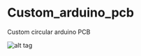 # Custom_arduino_pcb
Custom circular arduino PCB

![alt tag](https://lh3.googleusercontent.com/IgqZdt_ngMBmzvJQARF1djBMuheEKt69sv41To7LjauqDFkmdqf_eY9I4PkdiNLpGUjS1wVYXaw8WjNQqrKJWJl99FixQwzu-yfMYP7C8Jo3OOWvSnNv4lTbQQrGJT6QUBEl7H_Pv7i5VzngBeI62I0UcUdLEYcXKOCJvU95EqdHNRe9iypv6S5xEvAcWFfigOKuUVo_S9ekcWe1y3nDTO4J1Td2BBGf_Hie6mLiBjjh6y6Mafd_QcrOPMZWMPPqU112nU8Ql3yeTCbRbsKZOSmCOi5uB_TaAMYdNRmaWytJysKblVsSUvSniAMr21_f1P_87aH6_PMnM6dpet0rexLpY8ZsohP9DEnAZsh4T6_eBh-0L_HeQQNS5SDDurLvMnXm8zy-AzGzpSNBpGbEKsdCcE0nhOCPSAAIU7z8RHqLrVCcrf9pd1M6U3viWd9j-CRCtgxnK_g3H_Ode5MbkGzZONeKokKw6I9YT4BWbzUHyNiX7DL6x83qCb1b7EMJFuxZ-bGAas8ePJHwhqSmfmQzjIcmtfk4o7WCWpHXhhR4Nj0D62Uu8o81OYm8WKohjLhHiStxW03VHj8ebdSPnZgKxjp0JEpHcBG-Y70UQw=w676-h901-no)
